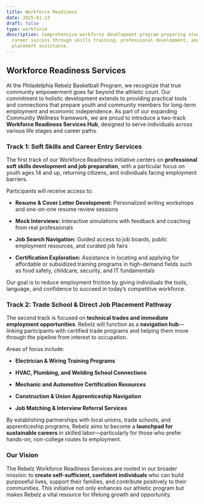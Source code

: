 ```yaml
---
title: Workforce Readiness
date: 2025-01-13
draft: false
type: workforce
description: Comprehensive workforce development program preparing students for
  career success through skills training, professional development, and job
  placement assistance.
---
```




## **Workforce Readiness Services**

At the Philadelphia Rebelz Basketball Program, we recognize that true community empowerment goes far beyond the athletic court. Our commitment to holistic development extends to providing practical tools and connections that prepare youth and community members for long-term employment and economic independence. As part of our expanding Community Wellness framework, we are proud to introduce a two-track **Workforce Readiness Services Hub**, designed to serve individuals across various life stages and career paths.

### **Track 1: Soft Skills and Career Entry Services**

The first track of our Workforce Readiness initiative centers on **professional soft skills development and job preparation**, with a particular focus on youth ages 14 and up, returning citizens, and individuals facing employment barriers.

Participants will receive access to:

* **Resume & Cover Letter Development:** Personalized writing workshops and one-on-one resume review sessions


* **Mock Interviews:** Interactive simulations with feedback and coaching from real professionals


* **Job Search Navigation:** Guided access to job boards, public employment resources, and curated job fairs


* **Certification Exploration:** Assistance in locating and applying for affordable or subsidized training programs in high-demand fields such as food safety, childcare, security, and IT fundamentals



Our goal is to reduce employment friction by giving individuals the tools, language, and confidence to succeed in today’s competitive workforce.

### **Track 2: Trade School & Direct Job Placement Pathway**

The second track is focused on **technical trades and immediate employment opportunities**. Rebelz will function as a **navigation hub**—linking participants with certified trade programs and helping them move through the pipeline from interest to occupation.

Areas of focus include:

* **Electrician & Wiring Training Programs**


* **HVAC, Plumbing, and Welding School Connections**


* **Mechanic and Automotive Certification Resources**


* **Construction & Union Apprenticeship Navigation**


* **Job Matching & Interview Referral Services**



By establishing partnerships with local unions, trade schools, and apprenticeship programs, Rebelz aims to become a **launchpad for sustainable careers** in skilled labor—particularly for those who prefer hands-on, non-college routes to employment.

### **Our Vision**

The Rebelz Workforce Readiness Services are rooted in our broader mission: to **create self-sufficient, confident individuals** who can build purposeful lives, support their families, and contribute positively to their communities. This initiative not only enhances our athletic program but makes Rebelz a vital resource for lifelong growth and opportunity.
